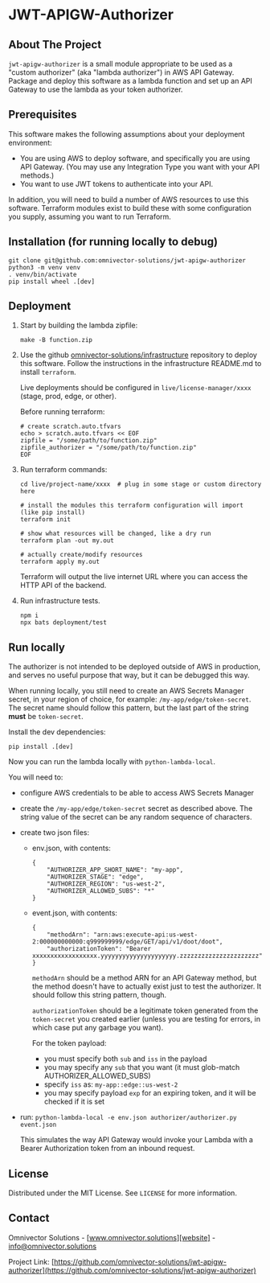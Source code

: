 # JWT-APIGW-Authorizer

## About The Project
`jwt-apigw-authorizer` is a small module appropriate to be used as a "custom authorizer" (aka "lambda authorizer") in AWS API Gateway. Package and deploy this software as a lambda function and set up an API Gateway to use the lambda as your token authorizer.


## Prerequisites

This software makes the following assumptions about your deployment environment:

- You are using AWS to deploy software, and specifically you are using API Gateway. (You may use any Integration Type you want with your API methods.)
- You want to use JWT tokens to authenticate into your API.

In addition, you will need to build a number of AWS resources to use this software. Terraform modules exist to build these with some configuration you supply, assuming you want to run Terraform.


## Installation (for running locally to debug)

```
git clone git@github.com:omnivector-solutions/jwt-apigw-authorizer
python3 -m venv venv
. venv/bin/activate
pip install wheel .[dev]
```


## Deployment

1. Start by building the lambda zipfile:

    ```#!bash
    make -B function.zip
    ```

2. Use the github
[omnivector-solutions/infrastructure][infrastructure] repository to deploy
this software. Follow the instructions in the infrastructure README.md to
install `terraform`.

    Live deployments should be configured in `live/license-manager/xxxx` (stage,
    prod, edge, or other).

    Before running terraform:

    ```#!bash
    # create scratch.auto.tfvars
    echo > scratch.auto.tfvars << EOF
    zipfile = "/some/path/to/function.zip"
    zipfile_authorizer = "/some/path/to/function.zip"
    EOF

    ```

[infrastructure]: https://github.com/omnivector-solutions/infrastructure

3. Run terraform commands:

    ```#!bash
    cd live/project-name/xxxx  # plug in some stage or custom directory here

    # install the modules this terraform configuration will import (like pip install)
    terraform init

    # show what resources will be changed, like a dry run
    terraform plan -out my.out

    # actually create/modify resources
    terraform apply my.out
    ```

    Terraform will output the live internet URL where you can access the HTTP API of the backend.


4. Run infrastructure tests.

    ```#!bash
    npm i
    npx bats deployment/test
    ```


## Run locally

The authorizer is not intended to be deployed outside of AWS in production, and serves no useful purpose that way, but it can be debugged this way.

When running locally, you still need to create an AWS Secrets Manager secret, in your region of choice, for example:
`/my-app/edge/token-secret`. The secret name should follow this pattern, but the last part of the string **must** be `token-secret`.

Install the dev dependencies:
```
pip install .[dev]
```

Now you can run the lambda locally with `python-lambda-local`.

You will need to:

- configure AWS credentials to be able to access AWS Secrets Manager
- create the `/my-app/edge/token-secret` secret as described above. The string value of the secret can be any random sequence of characters.

- create two json files:
    - env.json, with contents:
        ```
        {
            "AUTHORIZER_APP_SHORT_NAME": "my-app",
            "AUTHORIZER_STAGE": "edge",
            "AUTHORIZER_REGION": "us-west-2",
            "AUTHORIZER_ALLOWED_SUBS": "*"
        }
        ```

    - event.json, with contents:
        ```
        {
            "methodArn": "arn:aws:execute-api:us-west-2:000000000000:q999999999/edge/GET/api/v1/doot/doot",
            "authorizationToken": "Bearer xxxxxxxxxxxxxxxxxx.yyyyyyyyyyyyyyyyyyyyy.zzzzzzzzzzzzzzzzzzzzzz"
        }
        ```

      `methodArn` should be a method ARN for an API Gateway method, but the
      method doesn't have to actually exist just to test the authorizer. It
      should follow this string pattern, though.

      `authorizationToken` should be a legitimate token generated from the
      `token-secret` you created earlier (unless you are testing for errors,
      in which case put any garbage you want).

      For the token payload:
      - you must specify both `sub` and `iss` in the payload
      - you may specify any `sub` that you want (it must glob-match AUTHORIZER_ALLOWED_SUBS)
      - specify `iss` as: `my-app::edge::us-west-2`
      - you may specify payload `exp` for an expiring token, and it will be checked if it is set

- run: `python-lambda-local -e env.json authorizer/authorizer.py event.json`

  This simulates the way API Gateway would invoke your Lambda with a Bearer Authorization token from an inbound request.


## License
Distributed under the MIT License. See `LICENSE` for more information.


## Contact
Omnivector Solutions - [www.omnivector.solutions][website] - <info@omnivector.solutions>

Project Link: [https://github.com/omnivector-solutions/jwt-apigw-authorizer](https://github.com/omnivector-solutions/jwt-apigw-authorizer)
